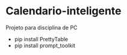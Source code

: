 # Calendario-inteligente
Projeto para disciplina de PC
- pip install PrettyTable
- pip install prompt_toolkit
